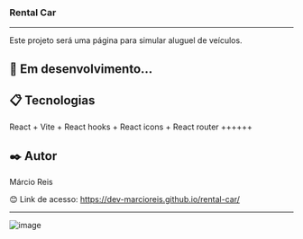 ### Rental Car

---

Este projeto será uma página para simular aluguel de veículos.

## 🚀 Em desenvolvimento...

## 📋 Tecnologias
React + Vite + React hooks + React icons + React router ++++++

## ✒️ Autor
Márcio Reis

😊 Link de acesso: https://dev-marcioreis.github.io/rental-car/

---
![image](https://github.com/dev-marcioreis/rental-car/assets/122680054/3d695955-ded7-444f-8e93-41ed7c302411)



